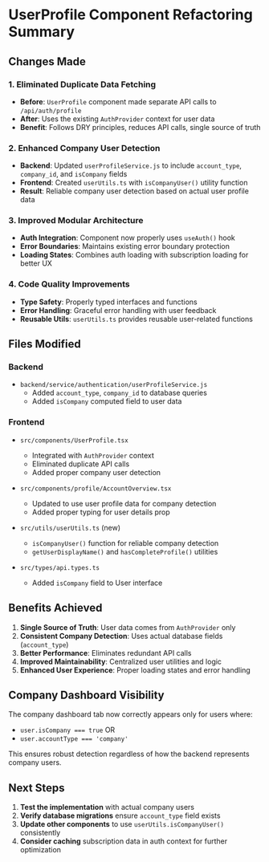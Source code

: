 # UserProfile Component Refactoring Summary

## Changes Made

### 1. Eliminated Duplicate Data Fetching

- **Before**: `UserProfile` component made separate API calls to `/api/auth/profile`
- **After**: Uses the existing `AuthProvider` context for user data
- **Benefit**: Follows DRY principles, reduces API calls, single source of truth

### 2. Enhanced Company User Detection

- **Backend**: Updated `userProfileService.js` to include `account_type`, `company_id`, and `isCompany` fields
- **Frontend**: Created `userUtils.ts` with `isCompanyUser()` utility function
- **Result**: Reliable company user detection based on actual user profile data

### 3. Improved Modular Architecture

- **Auth Integration**: Component now properly uses `useAuth()` hook
- **Error Boundaries**: Maintains existing error boundary protection
- **Loading States**: Combines auth loading with subscription loading for better UX

### 4. Code Quality Improvements

- **Type Safety**: Properly typed interfaces and functions
- **Error Handling**: Graceful error handling with user feedback
- **Reusable Utils**: `userUtils.ts` provides reusable user-related functions

## Files Modified

### Backend

- `backend/service/authentication/userProfileService.js`
  - Added `account_type`, `company_id` to database queries
  - Added `isCompany` computed field to user data

### Frontend

- `src/components/UserProfile.tsx`
  - Integrated with `AuthProvider` context
  - Eliminated duplicate API calls
  - Added proper company user detection
- `src/components/profile/AccountOverview.tsx`

  - Updated to use user profile data for company detection
  - Added proper typing for user details prop

- `src/utils/userUtils.ts` (new)

  - `isCompanyUser()` function for reliable company detection
  - `getUserDisplayName()` and `hasCompleteProfile()` utilities

- `src/types/api.types.ts`
  - Added `isCompany` field to User interface

## Benefits Achieved

1. **Single Source of Truth**: User data comes from `AuthProvider` only
2. **Consistent Company Detection**: Uses actual database fields (`account_type`)
3. **Better Performance**: Eliminates redundant API calls
4. **Improved Maintainability**: Centralized user utilities and logic
5. **Enhanced User Experience**: Proper loading states and error handling

## Company Dashboard Visibility

The company dashboard tab now correctly appears only for users where:

- `user.isCompany === true` OR
- `user.accountType === 'company'`

This ensures robust detection regardless of how the backend represents company users.

## Next Steps

1. **Test the implementation** with actual company users
2. **Verify database migrations** ensure `account_type` field exists
3. **Update other components** to use `userUtils.isCompanyUser()` consistently
4. **Consider caching** subscription data in auth context for further optimization
